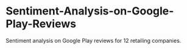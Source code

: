 # Sentiment-Analysis-on-Google-Play-Reviews
Sentiment analysis on Google Play reviews for 12 retailing companies.
